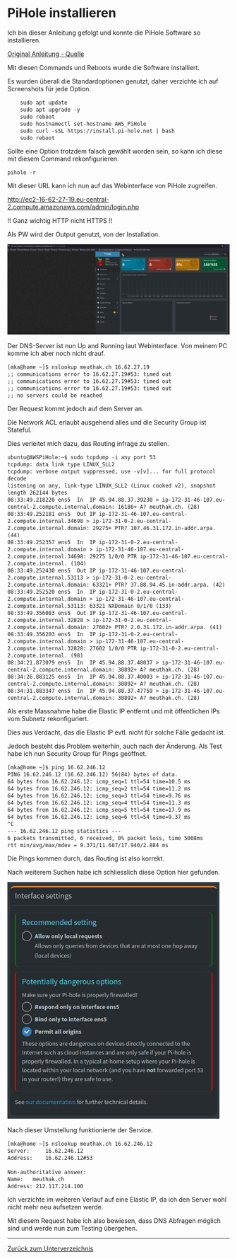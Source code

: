 # PiHole installieren

Ich bin dieser Anleitung gefolgt und konnte die PiHole Software so installieren.

[Original Anleitung - Quelle](../../Anhang/quellen.md#pi-hole-manual)

Mit diesen Commands und Reboots wurde die Software installiert.

Es wurden überall die Standardoptionen genutzt, daher verzichte ich auf Screenshots für jede Option.

```
    sudo apt update
    sudo apt upgrade -y
    sudo reboot
    sudo hostnamectl set-hostname AWS_PiHole
    sudo curl -sSL https://install.pi-hole.net | bash
    sudo reboot
```

Sollte eine Option trotzdem falsch gewählt worden sein, so kann ich diese mit diesem Command rekonfigurieren.

    pihole -r

Mit dieser URL kann ich nun auf das Webinterface von PiHole zugreifen.

<http://ec2-16-62-27-19.eu-central-2.compute.amazonaws.com/admin/login.php>

!! Ganz wichtig HTTP nicht HTTPS !!

Als PW wird der Output genutzt, von der Installation.

![Webinterface](../../Ressourcen/Bilder/nebenprojekt/webinterface_sinkhole.jpg)

Der DNS-Server ist nun Up and Running laut Webinterface. Von meinem PC komme ich aber noch nicht drauf.

```
[mka@home ~]$ nslookup meuthak.ch 16.62.27.19
;; communications error to 16.62.27.19#53: timed out
;; communications error to 16.62.27.19#53: timed out
;; communications error to 16.62.27.19#53: timed out
;; no servers could be reached
```

Der Request kommt jedoch auf dem Server an. 

Die Network ACL erlaubt ausgehend alles und die Security Group ist Stateful.

Dies verleitet mich dazu, das Routing infrage zu stellen.

```
ubuntu@AWSPiHole:~$ sudo tcpdump -i any port 53
tcpdump: data link type LINUX_SLL2
tcpdump: verbose output suppressed, use -v[v]... for full protocol decode
listening on any, link-type LINUX_SLL2 (Linux cooked v2), snapshot length 262144 bytes
08:33:49.218220 ens5  In  IP 45.94.88.37.39230 > ip-172-31-46-107.eu-central-2.compute.internal.domain: 16186+ A? meuthak.ch. (28)
08:33:49.252181 ens5  Out IP ip-172-31-46-107.eu-central-2.compute.internal.34698 > ip-172-31-0-2.eu-central-2.compute.internal.domain: 29275+ PTR? 107.46.31.172.in-addr.arpa. (44)
08:33:49.252357 ens5  In  IP ip-172-31-0-2.eu-central-2.compute.internal.domain > ip-172-31-46-107.eu-central-2.compute.internal.34698: 29275 1/0/0 PTR ip-172-31-46-107.eu-central-2.compute.internal. (104)
08:33:49.252430 ens5  Out IP ip-172-31-46-107.eu-central-2.compute.internal.53113 > ip-172-31-0-2.eu-central-2.compute.internal.domain: 63321+ PTR? 37.88.94.45.in-addr.arpa. (42)
08:33:49.252520 ens5  In  IP ip-172-31-0-2.eu-central-2.compute.internal.domain > ip-172-31-46-107.eu-central-2.compute.internal.53113: 63321 NXDomain 0/1/0 (133)
08:33:49.356083 ens5  Out IP ip-172-31-46-107.eu-central-2.compute.internal.32828 > ip-172-31-0-2.eu-central-2.compute.internal.domain: 27602+ PTR? 2.0.31.172.in-addr.arpa. (41)
08:33:49.356203 ens5  In  IP ip-172-31-0-2.eu-central-2.compute.internal.domain > ip-172-31-46-107.eu-central-2.compute.internal.32828: 27602 1/0/0 PTR ip-172-31-0-2.eu-central-2.compute.internal. (98)
08:34:21.873079 ens5  In  IP 45.94.88.37.48037 > ip-172-31-46-107.eu-central-2.compute.internal.domain: 38892+ A? meuthak.ch. (28)
08:34:26.883125 ens5  In  IP 45.94.88.37.40003 > ip-172-31-46-107.eu-central-2.compute.internal.domain: 38892+ A? meuthak.ch. (28)
08:34:31.883347 ens5  In  IP 45.94.88.37.47759 > ip-172-31-46-107.eu-central-2.compute.internal.domain: 38892+ A? meuthak.ch. (28)
```

Als erste Massnahme habe die Elastic IP entfernt und mit öffentlichen IPs vom Subnetz rekonfiguriert.

Dies aus Verdacht, das die Elastic IP evtl. nicht für solche Fälle gedacht ist.

Jedoch besteht das Problem weiterhin, auch nach der Änderung. Als Test habe ich nun Security Group für Pings geöffnet.

```
[mka@home ~]$ ping 16.62.246.12
PING 16.62.246.12 (16.62.246.12) 56(84) bytes of data.
64 bytes from 16.62.246.12: icmp_seq=1 ttl=54 time=10.5 ms
64 bytes from 16.62.246.12: icmp_seq=2 ttl=54 time=11.2 ms
64 bytes from 16.62.246.12: icmp_seq=3 ttl=54 time=9.76 ms
64 bytes from 16.62.246.12: icmp_seq=4 ttl=54 time=11.3 ms
64 bytes from 16.62.246.12: icmp_seq=5 ttl=54 time=17.9 ms
64 bytes from 16.62.246.12: icmp_seq=6 ttl=54 time=9.37 ms
^C
--- 16.62.246.12 ping statistics ---
6 packets transmitted, 6 received, 0% packet loss, time 5008ms
rtt min/avg/max/mdev = 9.371/11.687/17.940/2.884 ms
```

Die Pings kommen durch, das Routing ist also korrekt.

Nach weiterem Suchen habe ich schliesslich diese Option hier gefunden.

![Configure allowed Origins](../../Ressourcen/Bilder/nebenprojekt/allow_all_origins.jpg)

Nach dieser Umstellung funktionierte der Service.

```
[mka@home ~]$ nslookup meuthak.ch 16.62.246.12
Server:		16.62.246.12
Address:	16.62.246.12#53

Non-authoritative answer:
Name:	meuthak.ch
Address: 212.117.214.100
```

Ich verzichte im weiteren Verlauf auf eine Elastic IP, da ich den Server wohl nicht mehr neu aufsetzen werde.

Mit diesem Request habe ich also bewiesen, dass DNS Abfragen möglich sind und werde nun zum Testing übergehen.

-----

[Zurück zum Unterverzeichnis](../README.md)
